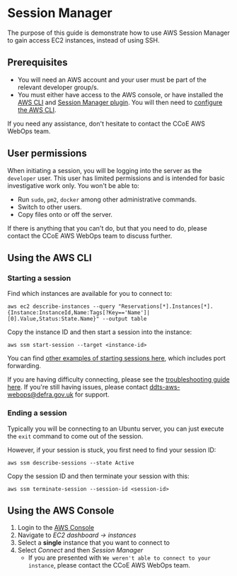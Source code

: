 # Session Manager

The purpose of this guide is demonstrate how to use AWS Session Manager to gain access EC2 instances, instead of using SSH.

## Prerequisites

- You will need an AWS account and your user must be part of the relevant developer group/s.
- You must either have access to the AWS console, or have installed the [AWS CLI](https://docs.aws.amazon.com/cli/latest/userguide/getting-started-install.html) and [Session Manager plugin](https://docs.aws.amazon.com/systems-manager/latest/userguide/session-manager-working-with-install-plugin.html). You will then need to [configure the AWS CLI](https://docs.aws.amazon.com/cli/latest/userguide/cli-configure-quickstart.html). 

If you need any assistance, don't hesitate to contact the CCoE AWS WebOps team.

## User permissions
When initiating a session, you will be logging into the server as the `developer` user. This user has limited permissions and is intended for basic investigative work only. You won't be able to:

- Run `sudo`, `pm2`, `docker` among other administrative commands.
- Switch to other users.
- Copy files onto or off the server.

If there is anything that you can't do, but that you need to do, please contact the CCoE AWS WebOps team to discuss further. 


## Using the AWS CLI
### Starting a session
Find which instances are available for you to connect to:
```
aws ec2 describe-instances --query "Reservations[*].Instances[*].{Instance:InstanceId,Name:Tags[?Key=='Name']|[0].Value,Status:State.Name}" --output table
```

Copy the instance ID and then start a session into the instance:
```
aws ssm start-session --target <instance-id>
```

You can find [other examples of starting sessions here](https://docs.aws.amazon.com/systems-manager/latest/userguide/session-manager-working-with-sessions-start.html), which includes port forwarding.

If you are having difficulty connecting, please see the [troubleshooting guide here](https://docs.aws.amazon.com/systems-manager/latest/userguide/session-manager-troubleshooting.html). If you're still having issues, please contact <ddts-aws-webops@defra.gov.uk> for support.

### Ending a session
Typically you will be connecting to an Ubuntu server, you can just execute the `exit` command to come out of the session.

However, if your session is stuck, you first need to find your session ID:
```
aws ssm describe-sessions --state Active
```

Copy the session ID and then terminate your session with this:
```
aws ssm terminate-session --session-id <session-id>
```

## Using the AWS Console

1. Login to the [AWS Console](https://aws.amazon.com/console/)
2. Navigate to *EC2 dashboard -> instances*
3. Select a **single** instance that you want to connect to
4. Select *Connect* and then *Session Manager*
    - If you are presented with `We weren't able to connect to your instance`, please contact the CCoE AWS WebOps team.